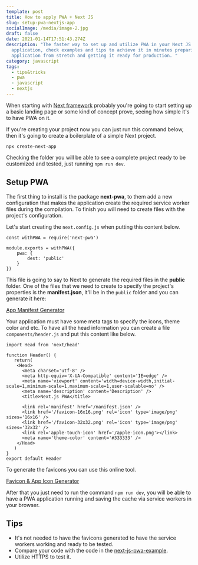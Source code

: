 ```yaml
---
template: post
title: How to apply PWA + Next JS
slug: setup-pwa-nextjs-app
socialImage: /media/image-2.jpg
draft: false
date: 2021-01-14T17:51:43.274Z
description: "The faster way to set up and utilize PWA in your Next JS
  application, check examples and tips to achieve it in minutes preparing your
  application from stretch and getting it ready for production. "
category: javascript
tags:
  - tips&tricks
  - pwa
  - javascript
  - nextjs
---
```

When starting with [Next framework](https://nextjs.org/) probably you're going to start setting up a basic landing page or some kind of concept prove, seeing how simple it's to have PWA on it.

If you're creating your project now you can just run this command below, then it's going to create a boilerplate of a simple Next project.

```
npx create-next-app
```
Checking the folder you will be able to see a complete project ready to be customized and tested, just running `npm run dev`.

## Setup PWA

The first thing to install is the package **next-pwa**, to them add a new configuration that makes the application create the required service worker files during the compilation. To finish you will need to create files with the project's configuration.

Let's start creating the `next.config.js` when putting this content below.

```
const withPWA = require('next-pwa')
 
module.exports = withPWA({
    pwa: {
        dest: 'public'
    }
})
```

This file is going to say to Next to generate the required files in the **public** folder.
One of the files that we need to create to specify the project's properties is the **manifest.json**, it'll be in the `public` folder and you can generate it here:

[App Manifest Generator](https://app-manifest.firebaseapp.com/)

Your application must have some meta tags to specify the icons, theme color and etc. To have all the head information you can create a file `components/header.js` and put this content like below.

```
import Head from 'next/head'

function Header() {
   return(
    <Head>
      <meta charset='utf-8' />
      <meta http-equiv='X-UA-Compatible' content='IE=edge' />
      <meta name='viewport' content='width=device-width,initial-scale=1,minimum-scale=1,maximum-scale=1,user-scalable=no' />
      <meta name='description' content='Description' />
      <title>Next.js PWA</title>

      <link rel='manifest' href='/manifest.json' />
      <link href='/favicon-16x16.png' rel='icon' type='image/png' sizes='16x16' />
      <link href='/favicon-32x32.png' rel='icon' type='image/png' sizes='32x32' />
      <link rel='apple-touch-icon' href='/apple-icon.png'></link>
      <meta name='theme-color' content='#333333' />
    </Head>
   )
}
export default Header
```

To generate the favicons you can use this online tool.

[Favicon & App Icon Generator](https://www.favicon-generator.org/)

After that you just need to run the command `npm run dev`, you will be able to have a PWA application running and saving the cache via service workers in your browser.

## Tips

- It's not needed to have the favicons generated to have the service workers working and ready to be tested.
- Compare your code with the code in the [next-js-pwa-example](https://github.com/skolhustick/next-js-pwa-create-next-app/tree/master).
- Utilize HTTPS to test it.